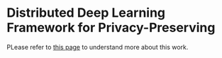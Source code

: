 # Distributed Deep Learning Framework for Privacy-Preserving
PLease refer to [this page](https://soeai.github.io/FEDF/) to understand more about this work.
